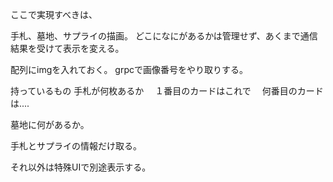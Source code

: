 ここで実現すべきは、

手札、墓地、サプライの描画。
どこになにがあるかは管理せず、あくまで通信結果を受けて表示を変える。

配列にimgを入れておく。
grpcで画像番号をやり取りする。

持っているもの
手札が何枚あるか
　１番目のカードはこれで
　何番目のカードは....

墓地に何があるか。


手札とサプライの情報だけ取る。

それ以外は特殊UIで別途表示する。